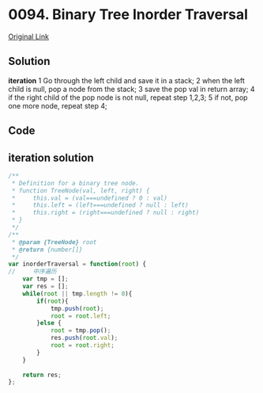 # 0094. Binary Tree Inorder Traversal

[Original Link](https://leetcode.com/problems/binary-tree-inorder-traversal/)

## Solution
**iteration**
1 Go through the left child and save it in a stack;
2 when the left child is null, pop a node from the stack;
3 save the pop val in return array;
4 if the right child of the pop node is not null, repeat step 1,2,3;
5 if not, pop one more node, repeat step 4;


## Code

## iteration solution
```javascript
/**
 * Definition for a binary tree node.
 * function TreeNode(val, left, right) {
 *     this.val = (val===undefined ? 0 : val)
 *     this.left = (left===undefined ? null : left)
 *     this.right = (right===undefined ? null : right)
 * }
 */
/**
 * @param {TreeNode} root
 * @return {number[]}
 */
var inorderTraversal = function(root) {
//     中序遍历
    var tmp = [];
    var res = [];
    while(root || tmp.length != 0){
        if(root){
            tmp.push(root);
            root = root.left;
        }else {
            root = tmp.pop();
            res.push(root.val);
            root = root.right;
        }
    }
    
    return res;
};
```